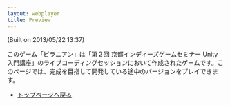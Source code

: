 ```yaml
---
layout: webplayer
title: Preview
---
```


(Built on 2013/05/22 13:37)

このゲーム「ピラニアン」は「第２回 京都インディーズゲームセミナー Unity 入門講座」のライブコーディングセッションにおいて作成されたゲームです。このページでは、完成を目指して開発している途中のバージョンをプレイできます。

- [トップページへ戻る](/piranhan)
